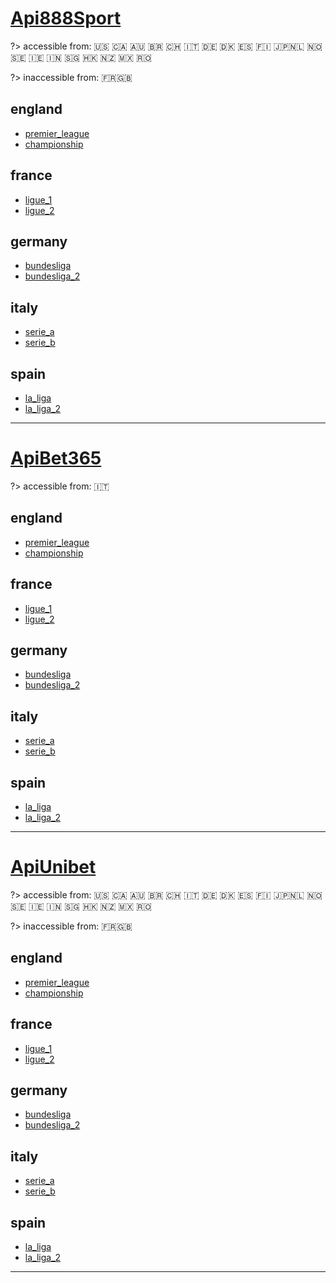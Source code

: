 # [Api888Sport](http://888sport.com/)
?> accessible from: :us: :canada: :australia: :brazil: :switzerland: :it: :de: :denmark: :es: :finland: :jp::netherlands: :norway: :sweden: :ireland: :india: :singapore: :hong_kong: :new_zealand: :mexico: :romania: 

?> inaccessible from: :fr::uk:

## england
- [premier_league](https://s5.sir.sportradar.com/888sport/en/1/season/66441)
- [championship](https://s5.sir.sportradar.com/888sport/en/1/season/66825)

## france
- [ligue_1](https://s5.sir.sportradar.com/888sport/en/1/season/66881)
- [ligue_2](https://s5.sir.sportradar.com/888sport/en/1/season/66879)

## germany
- [bundesliga](https://s5.sir.sportradar.com/888sport/en/1/season/66509)
- [bundesliga_2](https://s5.sir.sportradar.com/888sport/en/1/season/66887)

## italy
- [serie_a](https://s5.sir.sportradar.com/888sport/en/1/season/67061)
- [serie_b](https://s5.sir.sportradar.com/888sport/en/1/season/67065)

## spain
- [la_liga](https://s5.sir.sportradar.com/888sport/en/1/season/66633)
- [la_liga_2](https://s5.sir.sportradar.com/888sport/en/1/season/67379)

------------------------------
# [ApiBet365](http://bet365.com/)
?> accessible from: :it: 

## england
- [premier_league](https://s5.sir.sportradar.com/bet365/en/1/season/66441)
- [championship](https://s5.sir.sportradar.com/bet365/en/1/season/66825)

## france
- [ligue_1](https://s5.sir.sportradar.com/bet365/en/1/season/66881)
- [ligue_2](https://s5.sir.sportradar.com/bet365/en/1/season/66879)

## germany
- [bundesliga](https://s5.sir.sportradar.com/bet365/en/1/season/66509)
- [bundesliga_2](https://s5.sir.sportradar.com/bet365/en/1/season/66887)

## italy
- [serie_a](https://s5.sir.sportradar.com/bet365/en/1/season/67061)
- [serie_b](https://s5.sir.sportradar.com/bet365/en/1/season/67065)

## spain
- [la_liga](https://s5.sir.sportradar.com/bet365/en/1/season/66633)
- [la_liga_2](https://s5.sir.sportradar.com/bet365/en/1/season/67379)

------------------------------
# [ApiUnibet](http://unibet.com/)
?> accessible from: :us: :canada: :australia: :brazil: :switzerland: :it: :de: :denmark: :es: :finland: :jp::netherlands: :norway: :sweden: :ireland: :india: :singapore: :hong_kong: :new_zealand: :mexico: :romania: 

?> inaccessible from: :fr::uk:

## england
- [premier_league](https://s5.sir.sportradar.com/unibet/en/1/season/66441)
- [championship](https://s5.sir.sportradar.com/unibet/en/1/season/66825)

## france
- [ligue_1](https://s5.sir.sportradar.com/unibet/en/1/season/66881)
- [ligue_2](https://s5.sir.sportradar.com/unibet/en/1/season/66879)

## germany
- [bundesliga](https://s5.sir.sportradar.com/unibet/en/1/season/66509)
- [bundesliga_2](https://s5.sir.sportradar.com/unibet/en/1/season/66887)

## italy
- [serie_a](https://s5.sir.sportradar.com/unibet/en/1/season/67061)
- [serie_b](https://s5.sir.sportradar.com/unibet/en/1/season/67065)

## spain
- [la_liga](https://s5.sir.sportradar.com/unibet/en/1/season/66633)
- [la_liga_2](https://s5.sir.sportradar.com/unibet/en/1/season/67379)

------------------------------
